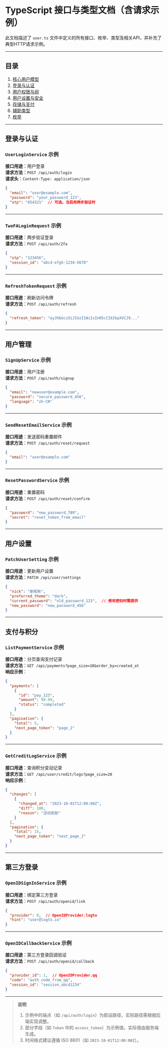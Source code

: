 # TypeScript 接口与类型文档（含请求示例）

此文档描述了 `user.ts` 文件中定义的所有接口、枚举、类型及相关API，并补充了典型HTTP请求示例。

---

## 目录
1. [核心用户模型](#核心用户模型)
2. [登录与认证](#登录与认证)
3. [用户权限与组](#用户权限与组)
4. [用户设置与安全](#用户设置与安全)
5. [存储与支付](#存储与支付)
6. [辅助类型](#辅助类型)
7. [枚举](#枚举)

---

## 登录与认证

### `UserLoginService` 示例
**接口用途**：用户登录  
**请求方法**：`POST /api/auth/login`  
**请求头**：`Content-Type: application/json`  
```json
{
  "email": "user@example.com",
  "password": "your_password_123",
  "otp": "654321"  // 可选，当启用两步验证时
}
```

---

### `TwoFALoginRequest` 示例
**接口用途**：两步验证登录  
**请求方法**：`POST /api/auth/2fa`  
```json
{
  "otp": "123456",
  "session_id": "abcd-efgh-1234-5678"
}
```

---

### `RefreshTokenRequest` 示例
**接口用途**：刷新访问令牌  
**请求方法**：`POST /api/auth/refresh`  
```json
{
  "refresh_token": "eyJhbGciOiJIUzI1NiIsInR5cCI6IkpXVCJ9..."
}
```

---

## 用户管理

### `SignUpService` 示例
**接口用途**：用户注册  
**请求方法**：`POST /api/auth/signup`  
```json
{
  "email": "newuser@example.com",
  "password": "secure_password_456",
  "language": "zh-CN"
}
```

---

### `SendResetEmailService` 示例
**接口用途**：发送密码重置邮件  
**请求方法**：`POST /api/auth/reset/request`  
```json
{
  "email": "user@example.com"
}
```

---

### `ResetPasswordService` 示例
**接口用途**：重置密码  
**请求方法**：`POST /api/auth/reset/confirm`  
```json
{
  "password": "new_password_789",
  "secret": "reset_token_from_email"
}
```

---

## 用户设置

### `PatchUserSetting` 示例
**接口用途**：更新用户设置  
**请求方法**：`PATCH /api/user/settings`  
```json
{
  "nick": "新昵称",
  "preferred_theme": "dark",
  "current_password": "old_password_123",  // 修改密码时需提供
  "new_password": "new_password_456"
}
```

---

## 支付与积分

### `ListPaymentService` 示例
**接口用途**：分页查询支付记录  
**请求方法**：`GET /api/payments?page_size=10&order_by=created_at`  
**响应示例**：  
```json
{
  "payments": [
    {
      "id": "pay_123",
      "amount": 99.99,
      "status": "completed"
    }
  ],
  "pagination": {
    "total": 5,
    "next_page_token": "page_2"
  }
}
```

---

### `GetCreditLogService` 示例
**接口用途**：查询积分变动记录  
**请求方法**：`GET /api/user/credit/logs?page_size=20`  
**响应示例**：  
```json
{
  "changes": [
    {
      "changed_at": "2023-10-01T12:00:00Z",
      "diff": 100,
      "reason": "活动奖励"
    }
  ],
  "pagination": {
    "total": 15,
    "next_page_token": "next_page_2"
  }
}
```

---

## 第三方登录

### `OpenIDSignInService` 示例
**接口用途**：绑定第三方登录  
**请求方法**：`POST /api/auth/openid/link`  
```json
{
  "provider": 0,  // OpenIDProvider.logto
  "hint": "user@logto.io"
}
```

---

### `OpenIDCallbackService` 示例
**接口用途**：第三方登录回调验证  
**请求方法**：`POST /api/auth/openid/callback`  
```json
{
  "provider_id": 1,  // OpenIDProvider.qq
  "code": "auth_code_from_qq",
  "session_id": "session_abcd1234"
}
```

---

> **说明**  
> 1. 示例中的端点（如 `/api/auth/login`）为假设路径，实际路径需根据后端实现调整。  
> 2. 部分字段（如 `Token` 中的 `access_token`）为示例值，实际值由服务端生成。  
> 3. 时间格式建议遵循 ISO 8601（如 `2023-10-01T12:00:00Z`）。